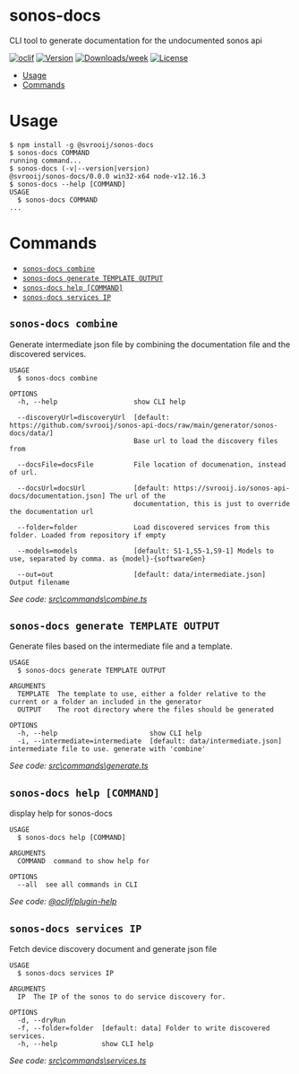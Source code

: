 sonos-docs
==========

CLI tool to generate documentation for the undocumented sonos api

[![oclif](https://img.shields.io/badge/cli-oclif-brightgreen.svg)](https://oclif.io)
[![Version](https://img.shields.io/npm/v/sonos-docs.svg)](https://npmjs.org/package/sonos-docs)
[![Downloads/week](https://img.shields.io/npm/dw/sonos-docs.svg)](https://npmjs.org/package/sonos-docs)
[![License](https://img.shields.io/npm/l/sonos-docs.svg)](https://github.com//sonos-api-docs/blob/master/package.json)

<!-- toc -->
* [Usage](#usage)
* [Commands](#commands)
<!-- tocstop -->
# Usage
<!-- usage -->
```sh-session
$ npm install -g @svrooij/sonos-docs
$ sonos-docs COMMAND
running command...
$ sonos-docs (-v|--version|version)
@svrooij/sonos-docs/0.0.0 win32-x64 node-v12.16.3
$ sonos-docs --help [COMMAND]
USAGE
  $ sonos-docs COMMAND
...
```
<!-- usagestop -->
# Commands
<!-- commands -->
* [`sonos-docs combine`](#sonos-docs-combine)
* [`sonos-docs generate TEMPLATE OUTPUT`](#sonos-docs-generate-template-output)
* [`sonos-docs help [COMMAND]`](#sonos-docs-help-command)
* [`sonos-docs services IP`](#sonos-docs-services-ip)

## `sonos-docs combine`

Generate intermediate json file by combining the documentation file and the discovered services.

```
USAGE
  $ sonos-docs combine

OPTIONS
  -h, --help                   show CLI help

  --discoveryUrl=discoveryUrl  [default: https://github.com/svrooij/sonos-api-docs/raw/main/generator/sonos-docs/data/]
                               Base url to load the discovery files from

  --docsFile=docsFile          File location of documenation, instead of url.

  --docsUrl=docsUrl            [default: https://svrooij.io/sonos-api-docs/documentation.json] The url of the
                               documentation, this is just to override the documentation url

  --folder=folder              Load discovered services from this folder. Loaded from repository if empty

  --models=models              [default: S1-1,S5-1,S9-1] Models to use, separated by comma. as {model}-{softwareGen}

  --out=out                    [default: data/intermediate.json] Output filename
```

_See code: [src\commands\combine.ts](https://github.com/svrooij/sonos-api-docs/blob/v0.0.0/src\commands\combine.ts)_

## `sonos-docs generate TEMPLATE OUTPUT`

Generate files based on the intermediate file and a template.

```
USAGE
  $ sonos-docs generate TEMPLATE OUTPUT

ARGUMENTS
  TEMPLATE  The template to use, either a folder relative to the current or a folder an included in the generator
  OUTPUT    The root directory where the files should be generated

OPTIONS
  -h, --help                       show CLI help
  -i, --intermediate=intermediate  [default: data/intermediate.json] intermediate file to use. generate with 'combine'
```

_See code: [src\commands\generate.ts](https://github.com/svrooij/sonos-api-docs/blob/v0.0.0/src\commands\generate.ts)_

## `sonos-docs help [COMMAND]`

display help for sonos-docs

```
USAGE
  $ sonos-docs help [COMMAND]

ARGUMENTS
  COMMAND  command to show help for

OPTIONS
  --all  see all commands in CLI
```

_See code: [@oclif/plugin-help](https://github.com/oclif/plugin-help/blob/v3.2.0/src\commands\help.ts)_

## `sonos-docs services IP`

Fetch device discovery document and generate json file

```
USAGE
  $ sonos-docs services IP

ARGUMENTS
  IP  The IP of the sonos to do service discovery for.

OPTIONS
  -d, --dryRun
  -f, --folder=folder  [default: data] Folder to write discovered services.
  -h, --help           show CLI help
```

_See code: [src\commands\services.ts](https://github.com/svrooij/sonos-api-docs/blob/v0.0.0/src\commands\services.ts)_
<!-- commandsstop -->
